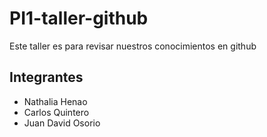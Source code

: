 # PI1-taller-github
Este taller es para revisar nuestros conocimientos en github

## Integrantes
- Nathalia Henao
- Carlos Quintero
- Juan David Osorio
